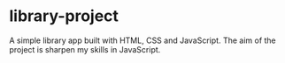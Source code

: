 # library-project

A simple library app built with HTML, CSS and JavaScript. The aim of the project is sharpen my skills in JavaScript. 
